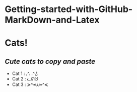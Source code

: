 # Getting-started-with-GitHub-MarkDown-and-Latex

# **Cats**!
## _Cute cats to copy and paste_
* Cat 1 : ₍^. .^₎⟆
* Cat 2 : ᓚᘏᗢ
* Cat 3 : ≽^•⩊•^≼

